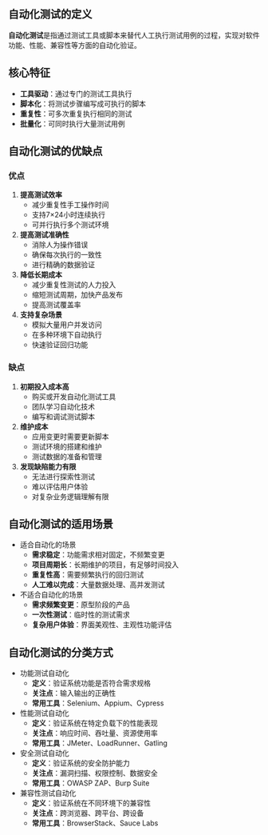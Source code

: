 ## 自动化测试的定义

**自动化测试**是指通过测试工具或脚本来替代人工执行测试用例的过程，实现对软件功能、性能、兼容性等方面的自动化验证。

## 核心特征
- **工具驱动**：通过专门的测试工具执行
- **脚本化**：将测试步骤编写成可执行的脚本
- **重复性**：可多次重复执行相同的测试
- **批量化**：可同时执行大量测试用例

## 自动化测试的优缺点

### 优点

1. **提高测试效率**
    - 减少重复性手工操作时间
    - 支持7×24小时连续执行
    - 可并行执行多个测试环境
2. **提高测试准确性**
    - 消除人为操作错误
    - 确保每次执行的一致性
    - 进行精确的数据验证
3. **降低长期成本**
    - 减少重复性测试的人力投入
    - 缩短测试周期，加快产品发布
    - 提高测试覆盖率
4. **支持复杂场景**
    - 模拟大量用户并发访问
    - 在多种环境下自动执行
    - 快速验证回归功能

### 缺点

1. **初期投入成本高**
    - 购买或开发自动化测试工具
    - 团队学习自动化技术
    - 编写和调试测试脚本
2. **维护成本**
    - 应用变更时需要更新脚本
    - 测试环境的搭建和维护
    - 测试数据的准备和管理
3. **发现缺陷能力有限**
    - 无法进行探索性测试
    - 难以评估用户体验
    - 对复杂业务逻辑理解有限

## 自动化测试的适用场景

- 适合自动化的场景
    - **需求稳定**：功能需求相对固定，不频繁变更
    - **项目周期长**：长期维护的项目，有足够时间投入
    - **重复性高**：需要频繁执行的回归测试
    - **人工难以完成**：大量数据处理、高并发测试
- 不适合自动化的场景
    - **需求频繁变更**：原型阶段的产品
    - **一次性测试**：临时性的测试需求
    - **复杂用户体验**：界面美观性、主观性功能评估

## 自动化测试的分类方式

- 功能测试自动化
    - **定义**：验证系统功能是否符合需求规格
    - **关注点**：输入输出的正确性
    - **常用工具**：Selenium、Appium、Cypress
- 性能测试自动化
    - **定义**：验证系统在特定负载下的性能表现
    - **关注点**：响应时间、吞吐量、资源使用率
    - **常用工具**：JMeter、LoadRunner、Gatling
- 安全测试自动化
    - **定义**：验证系统的安全防护能力
    - **关注点**：漏洞扫描、权限控制、数据安全
    - **常用工具**：OWASP ZAP、Burp Suite
- 兼容性测试自动化
    - **定义**：验证系统在不同环境下的兼容性
    - **关注点**：跨浏览器、跨平台、跨设备
    - **常用工具**：BrowserStack、Sauce Labs